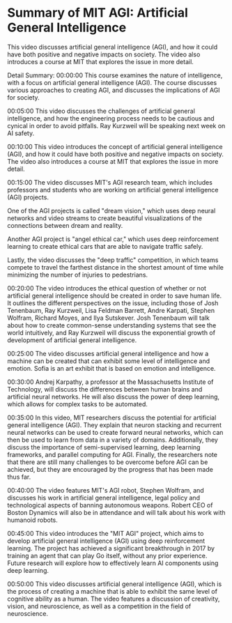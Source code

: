 # Summary of MIT AGI: Artificial General Intelligence

This video discusses artificial general intelligence (AGI), and how it could have both positive and negative impacts on society. The video also introduces a course at MIT that explores the issue in more detail.

Detail Summary: 
00:00:00
This course examines the nature of intelligence, with a focus on artificial general intelligence (AGI). The course discusses various approaches to creating AGI, and discusses the implications of AGI for society.

00:05:00
This video discusses the challenges of artificial general intelligence, and how the engineering process needs to be cautious and cynical in order to avoid pitfalls. Ray Kurzweil will be speaking next week on AI safety.

00:10:00
This video introduces the concept of artificial general intelligence (AGI), and how it could have both positive and negative impacts on society. The video also introduces a course at MIT that explores the issue in more detail.

00:15:00
The video discusses MIT's AGI research team, which includes professors and students who are working on artificial general intelligence (AGI) projects.

One of the AGI projects is called "dream vision," which uses deep neural networks and video streams to create beautiful visualizations of the connections between dream and reality.

Another AGI project is "angel ethical car," which uses deep reinforcement learning to create ethical cars that are able to navigate traffic safely.

Lastly, the video discusses the "deep traffic" competition, in which teams compete to travel the farthest distance in the shortest amount of time while minimizing the number of injuries to pedestrians.

00:20:00
The video introduces the ethical question of whether or not artificial general intelligence should be created in order to save human life. It outlines the different perspectives on the issue, including those of Josh Tenenbaum, Ray Kurzweil, Lisa Feldman Barrett, Andre Karpati, Stephen Wolfram, Richard Moyes, and Ilya Sutskever. Josh Tenenbaum will talk about how to create common-sense understanding systems that see the world intuitively, and Ray Kurzweil will discuss the exponential growth of development of artificial general intelligence.

00:25:00
The video discusses artificial general intelligence and how a machine can be created that can exhibit some level of intelligence and emotion. Sofia is an art exhibit that is based on emotion and intelligence.

00:30:00
Andrej Karpathy, a professor at the Massachusetts Institute of Technology, will discuss the differences between human brains and artificial neural networks. He will also discuss the power of deep learning, which allows for complex tasks to be automated.

00:35:00
In this video, MIT researchers discuss the potential for artificial general intelligence (AGI). They explain that neuron stacking and recurrent neural networks can be used to create forward neural networks, which can then be used to learn from data in a variety of domains. Additionally, they discuss the importance of semi-supervised learning, deep learning frameworks, and parallel computing for AGI. Finally, the researchers note that there are still many challenges to be overcome before AGI can be achieved, but they are encouraged by the progress that has been made thus far.

00:40:00
The video features MIT's AGI robot, Stephen Wolfram, and discusses his work in artificial general intelligence, legal policy and technological aspects of banning autonomous weapons. Robert CEO of Boston Dynamics will also be in attendance and will talk about his work with humanoid robots.

00:45:00
This video introduces the "MIT AGI" project, which aims to develop artificial general intelligence (AGI) using deep reinforcement learning. The project has achieved a significant breakthrough in 2017 by training an agent that can play Go itself, without any prior experience. Future research will explore how to effectively learn AI components using deep learning.

00:50:00
This video discusses artificial general intelligence (AGI), which is the process of creating a machine that is able to exhibit the same level of cognitive ability as a human. The video features a discussion of creativity, vision, and neuroscience, as well as a competition in the field of neuroscience.

